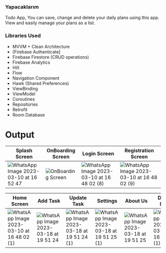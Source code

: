 ### Yapacaklarım

Todo App, You can save, change and delete your daily plans using this app. View and easily manage your plans as a list.


### Libraries Used

- MVVM + Clean Architecture
- [Firebase Authenticate]
- Firebase Firestore (CRUD operations)
- Firebase Analytics
- Hilt
- Flow
- Navigation Component
- Hawk (Shared Preferences)
- ViewBinding
- ViewModel
- Coroutines
- Repositories
- Retrofit
- Room Database



# Output
| Splash Screen | OnBoarding Screen | Login Screen | Registration Screen|
| --- | --- | --- | --- |
| ![WhatsApp Image 2023-03-10 at 16 52 47]( https://user-images.githubusercontent.com/37002199/224334740-02aaf3ec-db32-41aa-bf59-84b448eb1934.jpeg)| ![OnBoarding Screen](https://user-images.githubusercontent.com/37002199/224334991-49452ebf-f592-48d6-9f4a-9b5f94d467df.jpeg) | ![WhatsApp Image 2023-03-10 at 16 48 02 (8)](https://user-images.githubusercontent.com/37002199/224335000-c7772372-8b65-41aa-8c98-29eb58a66481.jpeg) | ![WhatsApp Image 2023-03-10 at 16 48 02 (9)](https://user-images.githubusercontent.com/37002199/224335014-8d425731-2584-4258-a106-d7b7c2dd517d.jpeg) |

| Home Screen | Add Task | Update Task | Settings | About Us | Delete Note |
| --- | --- | --- | --- | --- | --- |
| ![WhatsApp Image 2023-03-10 at 16 48 02 (1)](https://user-images.githubusercontent.com/37002199/224334942-3e832b10-ed86-400d-92c9-f1508b2d05d3.jpeg)| ![WhatsApp Image 2023-03-18 at 19 51 24](https://user-images.githubusercontent.com/37002199/226136901-8d19317f-ecc1-4326-a00f-dd61889f52f2.jpeg)| ![WhatsApp Image 2023-03-18 at 19 51 24 (1)](https://user-images.githubusercontent.com/37002199/226136939-ead7ef23-1846-42fc-9db1-cde8b71c7d0b.jpeg)| ![WhatsApp Image 2023-03-18 at 19 51 25 (1)](https://user-images.githubusercontent.com/37002199/226136934-bcec3496-509f-4a0a-ae57-d5d4440c7d52.jpeg)| ![WhatsApp Image 2023-03-18 at 19 51 25](https://user-images.githubusercontent.com/37002199/226137146-80dbce95-31c0-472d-8605-f052c7e19faf.jpeg) | ![WhatsApp Image 2023-03-10 at 16 48 02 (1)](https://user-images.githubusercontent.com/37002199/224334942-3e832b10-ed86-400d-92c9-f1508b2d05d3.jpeg)|




